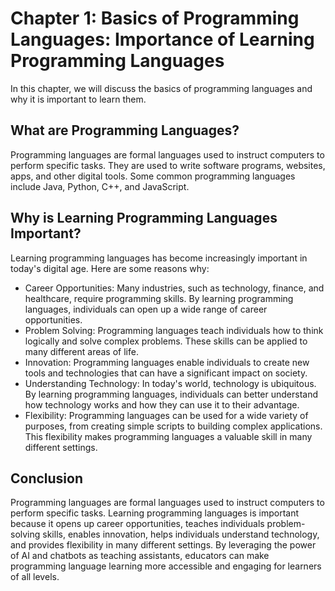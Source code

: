 Chapter 1: Basics of Programming Languages: Importance of Learning Programming Languages
========================================================================================

In this chapter, we will discuss the basics of programming languages and why it is important to learn them.

What are Programming Languages?
-------------------------------

Programming languages are formal languages used to instruct computers to perform specific tasks. They are used to write software programs, websites, apps, and other digital tools. Some common programming languages include Java, Python, C++, and JavaScript.

Why is Learning Programming Languages Important?
------------------------------------------------

Learning programming languages has become increasingly important in today's digital age. Here are some reasons why:

* Career Opportunities: Many industries, such as technology, finance, and healthcare, require programming skills. By learning programming languages, individuals can open up a wide range of career opportunities.
* Problem Solving: Programming languages teach individuals how to think logically and solve complex problems. These skills can be applied to many different areas of life.
* Innovation: Programming languages enable individuals to create new tools and technologies that can have a significant impact on society.
* Understanding Technology: In today's world, technology is ubiquitous. By learning programming languages, individuals can better understand how technology works and how they can use it to their advantage.
* Flexibility: Programming languages can be used for a wide variety of purposes, from creating simple scripts to building complex applications. This flexibility makes programming languages a valuable skill in many different settings.

Conclusion
----------

Programming languages are formal languages used to instruct computers to perform specific tasks. Learning programming languages is important because it opens up career opportunities, teaches individuals problem-solving skills, enables innovation, helps individuals understand technology, and provides flexibility in many different settings. By leveraging the power of AI and chatbots as teaching assistants, educators can make programming language learning more accessible and engaging for learners of all levels.
